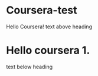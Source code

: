 # Coursera-test
<!DOCTYPE html>
<html>
<head>Hello Coursera!</head>
<body>text above heading
<h1>Hello coursera 1.</h1>
text below heading</body>
</html
